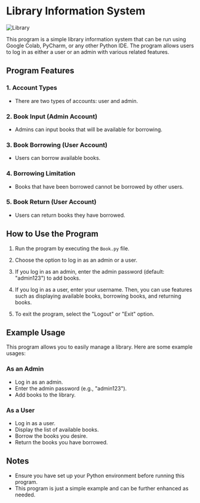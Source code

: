 # Library Information System

![Library](https://img.icons8.com/cotton/2x/library.png)

This program is a simple library information system that can be run using Google Colab, PyCharm, or any other Python IDE. The program allows users to log in as either a user or an admin with various related features.

## Program Features

### 1. Account Types
- There are two types of accounts: user and admin.

### 2. Book Input (Admin Account)
- Admins can input books that will be available for borrowing.

### 3. Book Borrowing (User Account)
- Users can borrow available books.

### 4. Borrowing Limitation
- Books that have been borrowed cannot be borrowed by other users.

### 5. Book Return (User Account)
- Users can return books they have borrowed.

## How to Use the Program

1. Run the program by executing the `Book.py` file.

2. Choose the option to log in as an admin or a user.

3. If you log in as an admin, enter the admin password (default: "admin123") to add books.

4. If you log in as a user, enter your username. Then, you can use features such as displaying available books, borrowing books, and returning books.

5. To exit the program, select the "Logout" or "Exit" option.

## Example Usage

This program allows you to easily manage a library. Here are some example usages:

### As an Admin

- Log in as an admin.
- Enter the admin password (e.g., "admin123").
- Add books to the library.

### As a User

- Log in as a user.
- Display the list of available books.
- Borrow the books you desire.
- Return the books you have borrowed.

## Notes

- Ensure you have set up your Python environment before running this program.
- This program is just a simple example and can be further enhanced as needed.